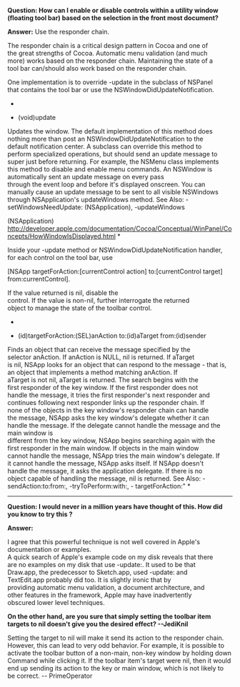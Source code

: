 **Question: How can I enable or disable controls within a utility window (floating tool bar) based on the selection in the front most document?** 

**Answer:** 
Use the responder chain.

The responder chain is a critical design pattern in Cocoa and one of  
the great strengths of Cocoa.  Automatic menu validation (and much  
more) works based on the responder chain.  Maintaining the state of a  
tool bar can/should also work based on the responder chain.

One implementation is to override -update in the subclass of NSPanel  
that contains the tool bar or use the NSWindowDidUpdateNotification.

*
- (void)update

Updates the window. The default implementation of this method does  
nothing more than post an NSWindowDidUpdateNotification to the  
default notification center. A subclass can override this method to  
perform specialized operations, but should send an update message to  
super just before returning. For example, the NSMenu class implements  
this method to disable and enable menu commands.
An NSWindow is automatically sent an update message on every pass  
through the event loop and before it's displayed onscreen. You can  
manually cause an update message to be sent to all visible NSWindows  
through NSApplication's updateWindows method.
See Also: -setWindowsNeedUpdate: (NSApplication), -updateWindows 
 
(NSApplication)  http://developer.apple.com/documentation/Cocoa/Conceptual/WinPanel/Concepts/HowWindowIsDisplayed.html
*


Inside your -update method or NSWindowDidUpdateNotification handler,  
for each control on the tool bar, use 
    
[NSApp targetForAction:[currentControl action] to:[currentControl target]  
   from:currentControl].  


If the value returned is nil, disable the  
control.  If the value is non-nil, further interrogate the returned  
object to manage the state of the toolbar control.


*
- (id)targetForAction:(SEL)anAction to:(id)aTarget from:(id)sender

Finds an object that can receive the message specified by the  
selector anAction. If anAction is NULL, nil is returned. If aTarget  
is nil, NSApp looks for an object that can respond to the message - 
that is, an object that implements a method matching anAction. If  
aTarget is not nil, aTarget is returned. The search begins with the  
first responder of the key window. If the first responder does not  
handle the message, it tries the first responder's next responder and  
continues following next responder links up the responder chain. If  
none of the objects in the key window's responder chain can handle  
the message, NSApp asks the key window's delegate whether it can  
handle the message.
If the delegate cannot handle the message and the main window is  
different from the key window, NSApp begins searching again with the  
first responder in the main window. If objects in the main window  
cannot handle the message, NSApp tries the main window's delegate. If  
it cannot handle the message, NSApp asks itself. If NSApp doesn't  
handle the message, it asks the application delegate. If there is no  
object capable of handling the message, nil is returned.
See Also: -sendAction:to:from:, -tryToPerform:with:, - targetForAction:"
*

----
**Question: I would never in a million years have thought  of this.  How did you know to try this ?**

**Answer:**

I agree that this powerful technique is not well covered in Apple's documentation or examples.  
A quick search of Apple's example code on my disk reveals that there  
are no examples on my disk that use -update:.  It used to be that  
Draw.app, the predecessor to Sketch.app, used -update: and  
TextEdit.app probably did too.  It is slightly ironic that by  
providing automatic menu validation, a document architecture, and  
other features in the framework, Apple may have inadvertently  
obscured lower level techniques. 

**On the other hand, are you sure that simply setting the toolbar item targets to nil doesn't give you the desired effect? --JediKnil**

Setting the target to nil will make it send its action to the responder chain. However, this can lead to very odd behavior. For example, it is possible to activate the toolbar button of a non-main, non-key window by holding down Command while clicking it. If the toolbar item's target were nil, then it would end up sending its action to the key or main window, which is not likely to be correct. -- PrimeOperator
